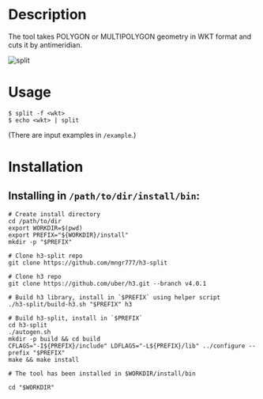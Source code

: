 # Description
The tool takes POLYGON or MULTIPOLYGON geometry in WKT format and cuts it by antimeridian.

![split](https://user-images.githubusercontent.com/1970037/194345638-fb912c14-1971-48b2-8346-d3f9331fe3e8.png)

# Usage
```
$ split -f <wkt>
$ echo <wkt> | split
```
(There are input examples in `/example`.)

# Installation

## Installing in `/path/to/dir/install/bin`:
```
# Create install directory
cd /path/to/dir
export WORKDIR=$(pwd)
export PREFIX="${WORKDIR}/install"
mkdir -p "$PREFIX"

# Clone h3-split repo
git clone https://github.com/mngr777/h3-split

# Clone h3 repo
git clone https://github.com/uber/h3.git --branch v4.0.1

# Build h3 library, install in `$PREFIX` using helper script
./h3-split/build-h3.sh "$PREFIX" h3

# Build h3-split, install in `$PREFIX`
cd h3-split
./autogen.sh
mkdir -p build && cd build
CFLAGS="-I${PREFIX}/include" LDFLAGS="-L${PREFIX}/lib" ../configure --prefix "$PREFIX"
make && make install

# The tool has been installed in $WORKDIR/install/bin

cd "$WORKDIR"
```
